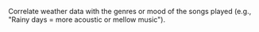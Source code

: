 Correlate weather data with the genres or mood of the songs played (e.g., "Rainy days = more acoustic or mellow music").

